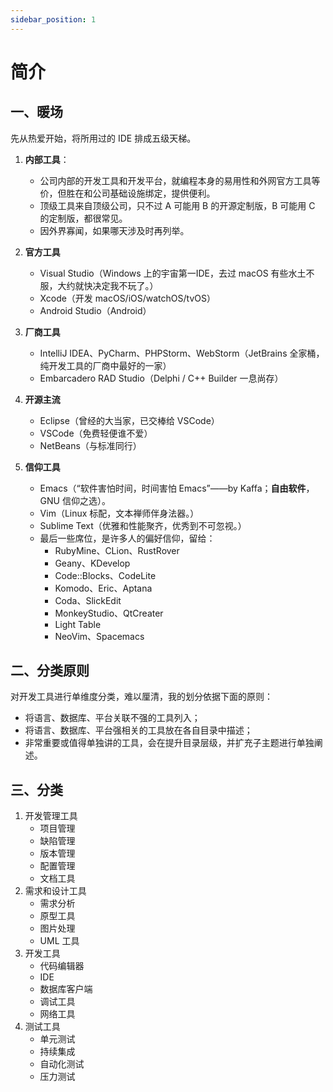 ```yaml
---
sidebar_position: 1
---
```


# 简介

## 一、暖场

先从热爱开始，将所用过的 IDE 排成五级天梯。

1. **内部工具**：
   - 公司内部的开发工具和开发平台，就编程本身的易用性和外网官方工具等价，但胜在和公司基础设施绑定，提供便利。
   - 顶级工具来自顶级公司，只不过 A 可能用 B 的开源定制版，B 可能用 C 的定制版，都很常见。
   - 因外界寡闻，如果哪天涉及时再列举。

2. **官方工具**
   - Visual Studio（Windows 上的宇宙第一IDE，去过 macOS 有些水土不服，大约就快决定我不玩了。）
   - Xcode（开发 macOS/iOS/watchOS/tvOS）
   - Android Studio（Android）
   
3. **厂商工具**
   - IntelliJ IDEA、PyCharm、PHPStorm、WebStorm（JetBrains 全家桶，纯开发工具的厂商中最好的一家）
   - Embarcadero RAD Studio（Delphi / C++ Builder 一息尚存） 
   
4. **开源主流**
   - Eclipse（曾经的大当家，已交棒给 VSCode）
   - VSCode（免费轻便谁不爱）
   - NetBeans（与标准同行）

5. **信仰工具**
   - Emacs（“软件害怕时间，时间害怕 Emacs”——by Kaffa；**自由软件**，GNU 信仰之选）。
   - Vim（Linux 标配，文本禅师伴身法器。）
   - Sublime Text（优雅和性能聚齐，优秀到不可忽视。）
   - 最后一些席位，是许多人的偏好信仰，留给：
     - RubyMine、CLion、RustRover
     - Geany、KDevelop
     - Code::Blocks、CodeLite
     - Komodo、Eric、Aptana
     - Coda、SlickEdit
     - MonkeyStudio、QtCreater
     - Light Table
     - NeoVim、Spacemacs

## 二、分类原则

对开发工具进行单维度分类，难以厘清，我的划分依据下面的原则：

- 将语言、数据库、平台关联不强的工具列入；
- 将语言、数据库、平台强相关的工具放在各自目录中描述；
- 非常重要或值得单独讲的工具，会在提升目录层级，并扩充子主题进行单独阐述。

## 三、分类

1. 开发管理工具
   - 项目管理
   - 缺陷管理
   - 版本管理
   - 配置管理
   - 文档工具
2. 需求和设计工具
   - 需求分析
   - 原型工具
   - 图片处理
   - UML 工具
3. 开发工具
   - 代码编辑器
   - IDE
   - 数据库客户端
   - 调试工具
   - 网络工具
4. 测试工具
   - 单元测试
   - 持续集成
   - 自动化测试
   - 压力测试

